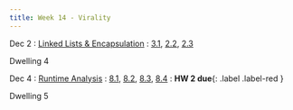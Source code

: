 ```yaml
---
title: Week 14 - Virality
---
```


Dec 2
: [Linked Lists & Encapsulation](#)
  : [3.1](#), [2.2](#), [2.3](#)

Dwelling 4

Dec 4
: [Runtime Analysis](#)
  : [8.1](#), [8.2](#), [8.3](#), [8.4](#)
: **HW 2 due**{: .label .label-red }

Dwelling 5